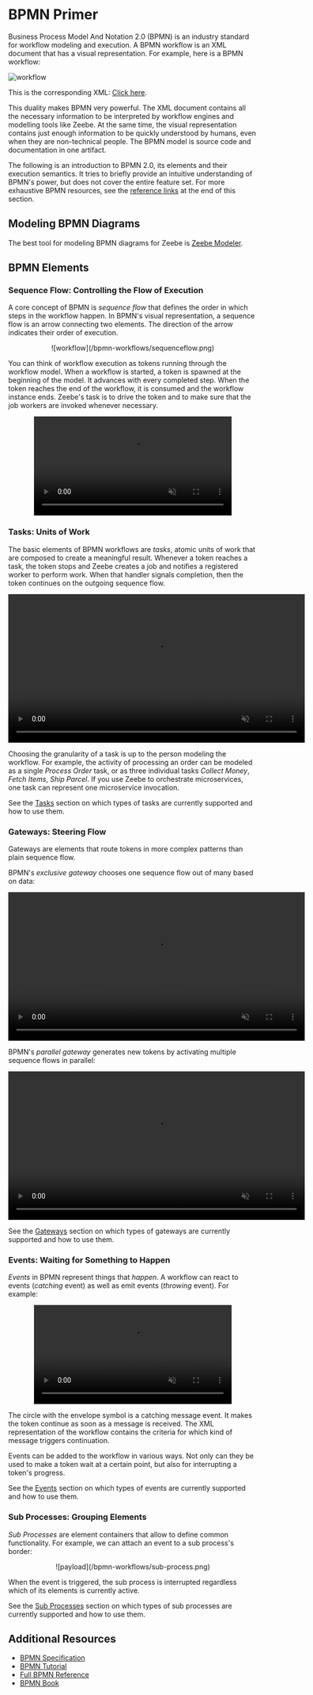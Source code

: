 # BPMN Primer

Business Process Model And Notation 2.0 (BPMN) is an industry standard for workflow modeling and execution. A BPMN workflow is an XML document that has a visual representation. For example, here is a BPMN workflow:

![workflow](/bpmn-workflows/workflow.png)

This is the corresponding XML: <a href="/bpmn-workflows/workflow.bpmn" target="_blank">Click here</a>.

This duality makes BPMN very powerful. The XML document contains all the necessary information to be interpreted by workflow engines and modelling tools like Zeebe. At the same time, the visual representation contains just enough information to be quickly understood by humans, even when they are non-technical people. The BPMN model is source code and documentation in one artifact.

The following is an introduction to BPMN 2.0, its elements and their execution semantics. It tries to briefly provide an intuitive understanding of BPMN's power, but does not cover the entire feature set. For more exhaustive BPMN resources, see the [reference links](#additional-resources) at the end of this section.

## Modeling BPMN Diagrams

The best tool for modeling BPMN diagrams for Zeebe is [Zeebe Modeler](https://github.com/zeebe-io/zeebe-modeler/releases).

## BPMN Elements

### Sequence Flow: Controlling the Flow of Execution

A core concept of BPMN is *sequence flow* that defines the order in which steps in the workflow happen. In BPMN's visual representation, a sequence flow is an arrow connecting two elements. The direction of the arrow indicates their order of execution.

<center>
![workflow](/bpmn-workflows/sequenceflow.png)
</center>

You can think of workflow execution as tokens running through the workflow model. When a workflow is started, a token is spawned at the beginning of the model. It advances with every completed step. When the token reaches the end of the workflow, it is consumed and the workflow instance ends. Zeebe's task is to drive the token and to make sure that the job workers are invoked whenever necessary.

<center>
<video src="/bpmn-workflows/sequenceflow.mp4" autoplay muted loop height="200px"></video>
</center>

### Tasks: Units of Work

The basic elements of BPMN workflows are *tasks*, atomic units of work that are composed to create a meaningful result. Whenever a token reaches a task, the token stops and Zeebe creates a job and notifies a registered worker to perform work. When that handler signals completion, then the token continues on the outgoing sequence flow.

<center>
<video src="/bpmn-workflows/tasks.mp4" autoplay muted loop height="300px"></video>
</center>

Choosing the granularity of a task is up to the person modeling the workflow. For example, the activity of processing an order can be modeled as a single *Process Order* task, or as three individual tasks *Collect Money*, *Fetch Items*, *Ship Parcel*. If you use Zeebe to orchestrate microservices, one task can represent one microservice invocation.

See the [Tasks](/bpmn-workflows/tasks.html) section on which types of tasks are currently supported and how to use them.

### Gateways: Steering Flow

Gateways are elements that route tokens in more complex patterns than plain sequence flow.

BPMN's *exclusive gateway* chooses one sequence flow out of many based on data:

<center>
<video src="/bpmn-workflows/exclusive-gw.mp4" autoplay muted loop height="300px"></video>
</center>

BPMN's *parallel gateway* generates new tokens by activating multiple sequence flows in parallel:

<center>
<video src="/bpmn-workflows/parallel-gw.mp4" autoplay muted loop height="300px"></video>
</center>

See the [Gateways](/bpmn-workflows/gateways.html) section on which types of gateways are currently supported and how to use them.

### Events: Waiting for Something to Happen

*Events* in BPMN represent things that *happen*. A workflow can react to events (*catching* event) as well as emit events (*throwing* event). For example:

<center>
<video src="/bpmn-workflows/catch-event.mp4" autoplay muted loop height="200px"></video>
</center>

The circle with the envelope symbol is a catching message event. It makes the token continue as soon as a message is received. The XML representation of the workflow contains the criteria for which kind of message triggers continuation.

Events can be added to the workflow in various ways. Not only can they be used to make a token wait at a certain point, but also for interrupting a token's progress.

See the [Events](/bpmn-workflows/events.html) section on which types of events are currently supported and how to use them.

### Sub Processes: Grouping Elements

*Sub Processes* are element containers that allow to define common functionality. For example, we can attach an event to a sub process's border:

<!-- TODO: replace by token sim gif -->

<center>
![payload](/bpmn-workflows/sub-process.png)
</center>

When the event is triggered, the sub process is interrupted regardless which of its elements is currently active.

See the [Sub Processes](/bpmn-workflows/subprocesses.html) section on which types of sub processes are currently supported and how to use them.

## Additional Resources

* [BPMN Specification](http://www.bpmn.org/)
* [BPMN Tutorial](https://camunda.com/bpmn/)
* [Full BPMN Reference](https://camunda.com/bpmn/reference/)
* [BPMN Book](https://www.amazon.com/Real-Life-BPMN-3rd-introductions-CMMN-ebook/dp/B01NAL67J8)
